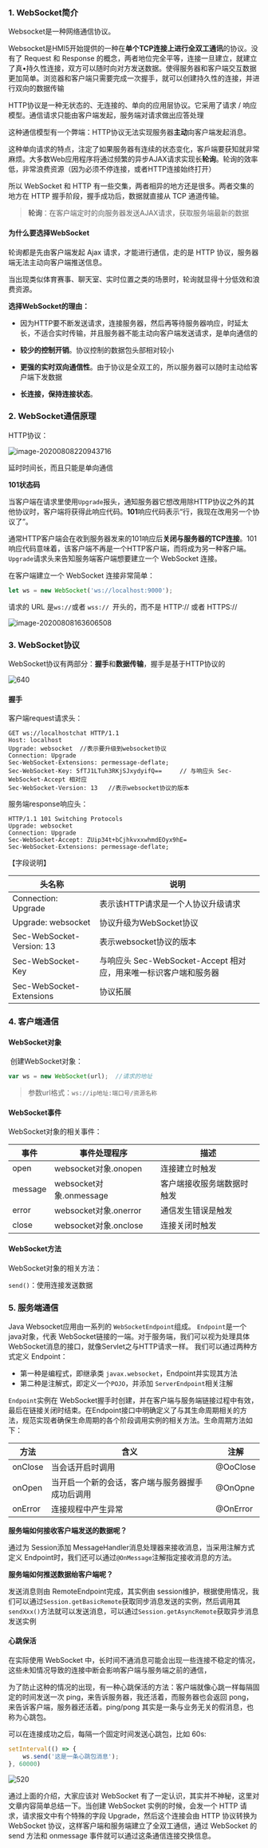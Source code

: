 ###  1. WebSocket简介

Websocket是一种网络通信协议。

Websocket是HMl5开始提供的一种在**单个TCP连接上进行全双工通讯**的协议。没有了 Request 和 Response 的概念，两者地位完全平等，连接一旦建立，就建立了真•持久性连接，双方可以随时向对方发送数据。使得服务器和客户端交互数据更加简单。浏览器和客户端只需要完成一次握手，就可以创建持久性的连接，并进行双向的数据传输

HTTP协议是一种无状态的、无连接的、单向的应用层协议。它采用了请求 / 响应模型。通信请求只能由客户端发起，服务端对请求做出应答处理

这种通信模型有一个弊端：HTTP协议无法实现服务器**主动**向客户端发起消息。

这种单向请求的特点，注定了如果服务器有连续的状态变化，客戶端要获知就非常麻烦。大多数Web应用程序将通过频繁的异步AJAX请求实现长**轮询**。轮询的效率低，非常浪费资源（因为必须不停连接，或者HTTP连接始终打开）

所以 WebSocket 和 HTTP 有一些交集，两者相异的地方还是很多。两者交集的地方在 HTTP 握手阶段，握手成功后，数据就直接从 TCP 通道传输。

> **轮询**：在客户端定时的向服务器发送AJAX请求，获取服务端最新的数据

#### 为什么要选择WebSocket

轮询都是先由客户端发起 Ajax 请求，才能进行通信，走的是 HTTP 协议，服务器端无法主动向客户端推送信息。

当出现类似体育赛事、聊天室、实时位置之类的场景时，轮询就显得十分低效和浪费资源。

**选择WebSocket的理由：**

- 因为HTTP要不断发送请求，连接服务器，然后再等待服务器响应，时延太长，不适合实时传输，并且服务器不能主动向客户端发送请求，是单向通信的

- **较少的控制开销**。协议控制的数据包头部相对较小
- **更强的实时双向通信性**。由于协议是全双工的，所以服务器可以随时主动给客户端下发数据
- **长连接，保持连接状态**。

###  2. WebSocket通信原理

HTTP协议：

![image-20200808220943716](WebSocket.assets/image-20200808220943716.png)

延时时间长，而且只能是单向通信

**101状态码**

当客户端在请求里使用`Upgrade`报头，通知服务器它想改用除HTTP协议之外的其他协议时，客户端将获得此响应代码。**101**响应代码表示“行，我现在改用另一个协议了”。

通常HTTP客户端会在收到服务器发来的101响应后**关闭与服务器的TCP连接**。101响应代码意味着，该客户端不再是一个HTTP客户端，而将成为另一种客户端。`Upgrade`请求头来告知服务端客户端想要建立一个 WebSocket 连接。

在客户端建立一个 WebSocket 连接非常简单：

```javascript
let ws = new WebSocket('ws://localhost:9000');
```

请求的 URL 是` ws:// `或者 `wss:// `开头的，而不是 HTTP:// 或者 HTTPS://

![image-20200808163606508](WebSocket.assets/image-20200808163606508.png)

### 3. WebSocket协议

WebSocket协议有两部分：**握手**和**数据传输**，握手是基于HTTP协议的

![640](WebSocket.assets/640.png)

#### 握手

客户端request请求头：

```http
GET ws://localhostchat HTTP/1.1
Host: localhost
Upgrade: websocket  //表示要升级到websocket协议
Connection: Upgrade
Sec-WebSocket-Extensions: permessage-deflate;
Sec-WebSocket-Key: 5fTJ1LTuh3RKjSJxydyifQ==		// 与响应头 Sec-WebSocket-Accept 相对应
Sec-WebSocket-Version: 13	//表示websocket协议的版本	
```

服务端response响应头：

```http
HTTP/1.1 101 Switching Protocols
Upgrade: websocket
Connection: Upgrade
Sec-WebSocket-Accept: ZUip34t+bCjhkvxxwhmdEOyx9hE=
Sec-WebSocket-Extensions: permessage-deflate;
```

【字段说明】

| 头名称                    | 说明                                                         |
| ------------------------- | ------------------------------------------------------------ |
| Connection: Upgrade       | 表示该HTTP请求是一个人协议升级请求                           |
| Upgrade: websocket        | 协议升级为WebSocket协议                                      |
| Sec-WebSocket-Version: 13 | 表示websocket协议的版本                                      |
| Sec-WebSocket-Key         | 与响应头 Sec-WebSocket-Accept 相对应，用来唯一标识客户端和服务器 |
| Sec-WebSocket-Extensions  | 协议拓展                                                     |

### 4. 客户端通信

#### WebSocket对象

​	创建WebSocket对象：

```javascript
var ws = new WebSocket(url);  //请求的地址
```

> 参数url格式：`ws://ip地址:端口号/资源名称`

#### WebSocket事件

WebSocket对象的相关事件：

| 事件    | 事件处理程序   | 描述           |
| ------- | -------------- | -------------- |
| open    | websocket对象.onopen | 连接建立时触发 |
| message | websocket对象.onmessage | 客户端接收服务端数据时触发 |
| error   | websocket对象.onerror       | 通信发生错误是触发 |
| close   | websocket对象.onclose        | 连接关闭时触发 |

#### WebSocket方法

WebSocket对象的相关方法：

`send()`：使用连接发送数据

### 5. 服务端通信

Java Websocket应用由一系列的 `WebSocketEndpoint`组成。 `Endpoint`是一个java对象，代表 WebSocket链接的一端。对于服务端，我们可以视为处理具体WebSocket消息的接口，就像Servlet之与HTTP请求一样。
我们可以通过两种方式定义 Endpoint：

- 第一种是编程式，即继承类 `javax.websocket`，Endpoint并实现其方法
- 第二种是注解式，即定义一个`POJO`，并添加 `ServerEndpoint`相关注解

`Endpoint`实例在 WebSocket握手时创建，并在客户端与服务端链接过程中有效，最后在链接关闭时结束。在Endpoint接口中明确定义了与其生命周期相关的方法，规范实现者确保生命周期的各个阶段调用实例的相关方法。生命周期方法如下：

| 方法    | 含义                                             | 注解     |
| ------- | ------------------------------------------------ | -------- |
| onClose | 当会话开启时调用                                 | @OoClose |
| onOpen  | 当开启一个新的会话，客户端与服务器握手成功后调用 | @OnOpne  |
| onError | 连接规程中产生异常                               | @OnError |

**服务端如何接收客户端发送的数据呢？**

通过为 Session添加 MessageHandler消息处理器来接收消息，当采用注解方式定义 Endpoint时，我们还可以通过`@OnMessage`注解指定接收消息的方法。

**服务端如何推送数据绐客户端呢？**

发送消息则由 RemoteEndpoint完成，其实例由 session维护，根据使用情况，我们可以通过`Session.getBasicRemote`获取同步消息发送的实例，然后调用其 `sendXxx()`方法就可以发送消息，可以通过`Session.getAsyncRemote`获取异步消息发送实例

#### 心跳保活

在实际使用 WebSocket 中，长时间不通消息可能会出现一些连接不稳定的情况，这些未知情况导致的连接中断会影响客户端与服务端之前的通信，

为了防止这种的情况的出现，有一种心跳保活的方法：客户端就像心跳一样每隔固定的时间发送一次 ping，来告诉服务器，我还活着，而服务器也会返回 pong，来告诉客户端，服务器还活着。ping/pong 其实是一条与业务无关的假消息，也称为心跳包。

可以在连接成功之后，每隔一个固定时间发送心跳包，比如 60s:

```javascript
setInterval(() => {
    ws.send('这是一条心跳包消息');
}, 60000)
```

![520](WebSocket.assets/520.png)

通过上面的介绍，大家应该对 WebSocket 有了一定认识，其实并不神秘，这里对文章内容简单总结一下。当创建 WebSocket 实例的时候，会发一个 HTTP 请求，请求报文中有个特殊的字段 Upgrade，然后这个连接会由 HTTP 协议转换为 WebSocket 协议，这样客户端和服务端建立了全双工通信，通过 WebSocket 的 send 方法和 onmessage 事件就可以通过这条通信连接交换信息。